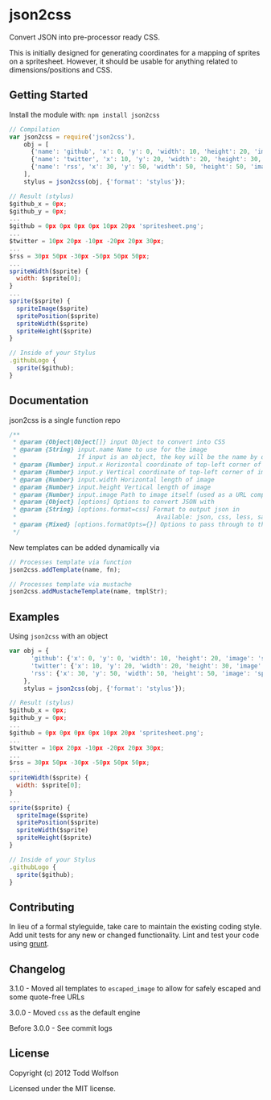 # json2css

Convert JSON into pre-processor ready CSS.

This is initially designed for generating coordinates for a mapping of sprites on a spritesheet. However, it should be usable for anything related to dimensions/positions and CSS.

## Getting Started
Install the module with: `npm install json2css`

```javascript
// Compilation
var json2css = require('json2css'),
    obj = [
      {'name': 'github', 'x': 0, 'y': 0, 'width': 10, 'height': 20, 'image': 'spritesheet.png'},
      {'name': 'twitter', 'x': 10, 'y': 20, 'width': 20, 'height': 30, 'image': 'spritesheet.png'},
      {'name': 'rss', 'x': 30, 'y': 50, 'width': 50, 'height': 50, 'image': 'spritesheet.png'}
    ],
    stylus = json2css(obj, {'format': 'stylus'});

// Result (stylus)
$github_x = 0px;
$github_y = 0px;
...
$github = 0px 0px 0px 0px 10px 20px 'spritesheet.png';
...
$twitter = 10px 20px -10px -20px 20px 30px;
...
$rss = 30px 50px -30px -50px 50px 50px;
...
spriteWidth($sprite) {
  width: $sprite[0];
}
...
sprite($sprite) {
  spriteImage($sprite)
  spritePosition($sprite)
  spriteWidth($sprite)
  spriteHeight($sprite)
}

// Inside of your Stylus
.githubLogo {
  sprite($github);
}
```

## Documentation
json2css is a single function repo
```js
/**
 * @param {Object|Object[]} input Object to convert into CSS
 * @param {String} input.name Name to use for the image
 *                 If input is an object, the key will be the name by default
 * @param {Number} input.x Horizontal coordinate of top-left corner of image
 * @param {Number} input.y Vertical coordinate of top-left corner of image
 * @param {Number} input.width Horizontal length of image
 * @param {Number} input.height Vertical length of image
 * @param {Number} input.image Path to image itself (used as a URL component)
 * @param {Object} [options] Options to convert JSON with
 * @param {String} [options.format=css] Format to output json in
 *                                       Available: json, css, less, sass, scss, stylus
 * @param {Mixed} [options.formatOpts={}] Options to pass through to the formatter
 */
```

New templates can be added dynamically via
```js
// Processes template via function
json2css.addTemplate(name, fn);

// Processes template via mustache
json2css.addMustacheTemplate(name, tmplStr);
```

## Examples
Using `json2css` with an object

```js
var obj = {
      'github': {'x': 0, 'y': 0, 'width': 10, 'height': 20, 'image': 'spritesheet.png'},
      'twitter': {'x': 10, 'y': 20, 'width': 20, 'height': 30, 'image': 'spritesheet.png'},
      'rss': {'x': 30, 'y': 50, 'width': 50, 'height': 50, 'image': 'spritesheet.png'}
    },
    stylus = json2css(obj, {'format': 'stylus'});

// Result (stylus)
$github_x = 0px;
$github_y = 0px;
...
$github = 0px 0px 0px 0px 10px 20px 'spritesheet.png';
...
$twitter = 10px 20px -10px -20px 20px 30px;
...
$rss = 30px 50px -30px -50px 50px 50px;
...
spriteWidth($sprite) {
  width: $sprite[0];
}
...
sprite($sprite) {
  spriteImage($sprite)
  spritePosition($sprite)
  spriteWidth($sprite)
  spriteHeight($sprite)
}

// Inside of your Stylus
.githubLogo {
  sprite($github);
}
```

## Contributing
In lieu of a formal styleguide, take care to maintain the existing coding style. Add unit tests for any new or changed functionality. Lint and test your code using [grunt](https://github.com/cowboy/grunt).

## Changelog
3.1.0 - Moved all templates to `escaped_image` to allow for safely escaped and some quote-free URLs

3.0.0 - Moved `css` as the default engine

Before 3.0.0 - See commit logs

## License
Copyright (c) 2012 Todd Wolfson

Licensed under the MIT license.
